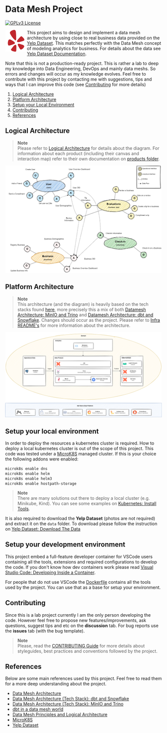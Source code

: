 # Data Mesh Project

[![GPLv3 License](https://img.shields.io/badge/License-GPL%20v3-yellow.svg)](https://opensource.org/licenses/)

<img src="docs/_static/icons/yelp.svg" align="left" width="70" height="70">

This project aims to design and implement a data mesh architecture by using close to real business data
provided on the [Yelp Dataset](https://www.yelp.com/dataset). This matches perfectly with the Data Mesh
concept of modeling analytics for business. For details about the data see
[Yelp Dataset Documentation](https://www.yelp.com/dataset/documentation/main).

Note that this is not a production-ready project. This is rather a lab to deep my knowledge into Data
Engineering, DevOps and mainly data meshs. So errors and changes will occur as my knowledge evolves. Feel free
to contribute with this project by contacting me with suggestions, tips and ways that I can improve this code
(see [Contributing](#contributing) for more details)

1. [Logical Architecture](#logical-architecture)
1. [Platform Architecture](#platform-architecture)
1. [Setup your Local Environment](#setup-your-local-environment)
1. [Contributing](#contributing)
1. [References](#references)

## Logical Architecture

> **Note** </br>
> Please refer to [Logical Architecture](docs/logical-architecture.md) for details about the diagram. For
> information about each product (including their canvas and interaction map) refer to their own
> documentation on [products folder](/products/).

<p align="center">
<img src="docs/_static/products/logical-architecture.drawio.png" />
</p>

## Platform Architecture

> **Note** </br>
> This architecture (and the diagram) is heavily based on the tech stacks found
> [here](https://www.datamesh-architecture.com/#tech-stacks), more precisely this a mix of both
> [Datamesh Architecture: MinIO and Trino](https://www.datamesh-architecture.com/tech-stacks/minio-trino) and
> [Datamesh Architecture: dbt and Snowflake](https://www.datamesh-architecture.com/tech-stacks/dbt-snowflake).
> Changes should occur as the project. Please refer to [Infra README's](infra/README.md) for more information
> about the architecture.

<p align="center">
<img src="docs/_static/architecture/platform-architecture.drawio.png" />
</p>

## Setup your local environment

In order to deploy the resources a kubernetes cluster is required. How to deploy a local kubernetes cluster
is out of the scope of this project. This code was tested under a [MicroK8S](https://microk8s.io/) managed
cluster. If this is your choice the following addons were enabled:

```shell
microk8s enable dns
microk8s enable helm
microk8s enable helm3
microk8s enable hostpath-storage
```

> **Note** </br>
> There are many solutions out there to deploy a local cluster (e.g. Minikube, Kind). You can see some
> examples on [Kubernetes: Install Tools](https://kubernetes.io/docs/tasks/tools/).

It is also required to download the **Yelp Dataset** (photos are not required) and extract it on the `data`
folder. To download please follow the instruction on
[Yelp Dataset: Download The Data](https://www.yelp.com/dataset/download)

## Setup your development environment

This project embed a full-feature developer container for VSCode users containing all the tools, extensions
and required configurations to develop the code. If you don't know how dev containers work please read
[Visual Studio Code: Developing Inside a Container](https://code.visualstudio.com/docs/devcontainers/containers).

For people that do not use VSCode the [Dockerfile](.devcontainer/Dockerfile) contains all the tools used by
the project. You can use that as a base for setup your environment.

## Contributing

Since this is a lab project currently I am the only person developing the code. However feel free to propose
new features/improvements, ask questions, suggest tips and etc on the  **discussion** tab. For bug reports
use the **issues** tab (with the bug template).

> **Note** </br>
> Please, read the [CONTRIBUTING Guide](CONTRIBUTING.md) for more details about styleguides, best practices
> and conventions followed by the project.

## References

Below are some main references used by this project. Feel free to read them for a more deep understanding
about the project.

* [Data Mesh Architecture](https://www.datamesh-architecture.com/)
* [Data Mesh Architecture (Tech Stack): dbt and Snowflake](https://www.datamesh-architecture.com/tech-stacks/dbt-snowflake)
* [Data Mesh Architecture (Tech Stack): MinIO and Trino](https://www.datamesh-architecture.com/tech-stacks/minio-trino)
* [dbt in a data mesh world](https://www.getdbt.com/coalesce-2021/dbt-in-a-data-mesh-world/)
* [Data Mesh Principles and Logical Architecture](https://martinfowler.com/articles/data-mesh-principles.html)
* [MicroK8S](https://microk8s.io/)
* [Yelp Dataset](https://www.yelp.com/dataset)
